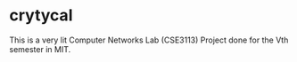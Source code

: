 # crytycal
This is a very lit Computer Networks Lab (CSE3113) Project done for the Vth semester in MIT.  
